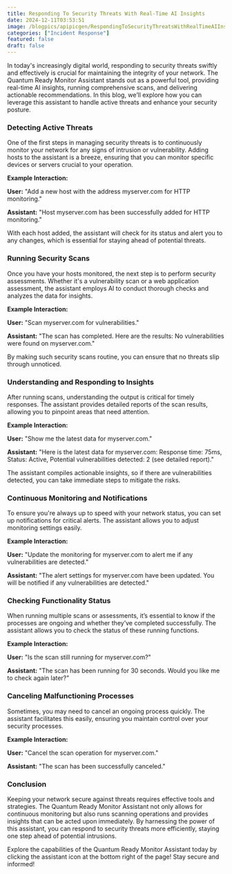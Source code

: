 ```yaml
---
title: Responding To Security Threats With Real-Time AI Insights
date: 2024-12-11T03:53:51
image: /blogpics/apipicgen/RespondingToSecurityThreatsWithRealTimeAIInsights-4YJ5LWW78O.jpg
categories: ["Incident Response"]
featured: false
draft: false
---
```

In today's increasingly digital world, responding to security threats swiftly and effectively is crucial for maintaining the integrity of your network. The Quantum Ready Monitor Assistant stands out as a powerful tool, providing real-time AI insights, running comprehensive scans, and delivering actionable recommendations. In this blog, we’ll explore how you can leverage this assistant to handle active threats and enhance your security posture.

### Detecting Active Threats

One of the first steps in managing security threats is to continuously monitor your network for any signs of intrusion or vulnerability. Adding hosts to the assistant is a breeze, ensuring that you can monitor specific devices or servers crucial to your operation. 

**Example Interaction:**

**User:** "Add a new host with the address myserver.com for HTTP monitoring."

**Assistant:** "Host myserver.com has been successfully added for HTTP monitoring."

With each host added, the assistant will check for its status and alert you to any changes, which is essential for staying ahead of potential threats.

### Running Security Scans

Once you have your hosts monitored, the next step is to perform security assessments. Whether it's a vulnerability scan or a web application assessment, the assistant employs AI to conduct thorough checks and analyzes the data for insights.

**Example Interaction:**

**User:** "Scan myserver.com for vulnerabilities."

**Assistant:** "The scan has completed. Here are the results: No vulnerabilities were found on myserver.com."

By making such security scans routine, you can ensure that no threats slip through unnoticed.

### Understanding and Responding to Insights

After running scans, understanding the output is critical for timely responses. The assistant provides detailed reports of the scan results, allowing you to pinpoint areas that need attention. 

**Example Interaction:**

**User:** "Show me the latest data for myserver.com."

**Assistant:** "Here is the latest data for myserver.com: Response time: 75ms, Status: Active, Potential vulnerabilities detected: 2 (see detailed report)."

The assistant compiles actionable insights, so if there are vulnerabilities detected, you can take immediate steps to mitigate the risks.

### Continuous Monitoring and Notifications

To ensure you're always up to speed with your network status, you can set up notifications for critical alerts. The assistant allows you to adjust monitoring settings easily.

**Example Interaction:**

**User:** "Update the monitoring for myserver.com to alert me if any vulnerabilities are detected."

**Assistant:** "The alert settings for myserver.com have been updated. You will be notified if any vulnerabilities are detected."

### Checking Functionality Status

When running multiple scans or assessments, it’s essential to know if the processes are ongoing and whether they’ve completed successfully. The assistant allows you to check the status of these running functions.

**Example Interaction:**

**User:** "Is the scan still running for myserver.com?"

**Assistant:** "The scan has been running for 30 seconds. Would you like me to check again later?"

### Canceling Malfunctioning Processes

Sometimes, you may need to cancel an ongoing process quickly. The assistant facilitates this easily, ensuring you maintain control over your security processes.

**Example Interaction:**

**User:** "Cancel the scan operation for myserver.com."

**Assistant:** "The scan has been successfully canceled."

### Conclusion

Keeping your network secure against threats requires effective tools and strategies. The Quantum Ready Monitor Assistant not only allows for continuous monitoring but also runs scanning operations and provides insights that can be acted upon immediately. By harnessing the power of this assistant, you can respond to security threats more efficiently, staying one step ahead of potential intrusions.

Explore the capabilities of the Quantum Ready Monitor Assistant today by clicking the assistant icon at the bottom right of the page! Stay secure and informed!